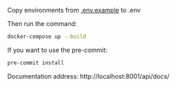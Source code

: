 Copy environments from [.env.example](.env.example) to .env

Then run the command: 
```sh
docker-compose up --build
```

If you want to use the pre-commit:
```sh
pre-commit install
```

Documentation address: http://localhost:8001/api/docs/
